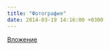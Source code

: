 ```yaml
---
title: "Фотография"
date: 2014-03-19 14:16:00 +0300
---
```



[Вложение](/assets/vk_photos/2/cJnX8S9mG-w.jpg)
